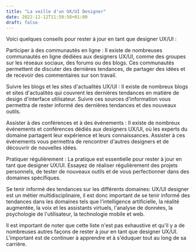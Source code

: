 ```yaml
---
title: "La veille d'un UX/UI Designer"
date: 2022-12-12T11:59:58+01:00
draft: false
---
```

Voici quelques conseils pour rester à jour en tant que designer UX/UI :

Participer à des communautés en ligne : Il existe de nombreuses communautés en ligne dédiées aux designers UX/UI, comme des groupes sur les réseaux sociaux, des forums ou des blogs. Ces communautés permettent de discuter des dernières tendances, de partager des idées et de recevoir des commentaires sur son travail.

Suivre les blogs et les sites d'actualités UX/UI : Il existe de nombreux blogs et sites d'actualités qui couvrent les dernières tendances en matière de design d'interface utilisateur. Suivre ces sources d'information vous permettra de rester informé des dernières tendances et des nouveaux outils.

Assister à des conférences et à des événements : Il existe de nombreux événements et conférences dédiés aux designers UX/UI, où les experts du domaine partagent leur expérience et leurs connaissances. Assister à ces événements vous permettra de rencontrer d'autres designers et de découvrir de nouvelles idées.

Pratiquer régulièrement : La pratique est essentielle pour rester à jour en tant que designer UX/UI. Essayez de réaliser régulièrement des projets personnels, de tester de nouveaux outils et de vous perfectionner dans des domaines spécifiques.

Se tenir informé des tendances sur les différents domaines: UX/UI designer est un métier multidisciplinaire, il est donc important de se tenir informé des tendances dans les domaines tels que l'intelligence artificielle, la réalité augmentée, la voix et les assistants virtuels, l'analyse de données, la psychologie de l'utilisateur, la technologie mobile et web.

Il est important de noter que cette liste n'est pas exhaustive et qu'il y a de nombreuses autres façons de rester à jour en tant que designer UX/UI. L'important est de continuer à apprendre et à s'éduquer tout au long de sa carrière.